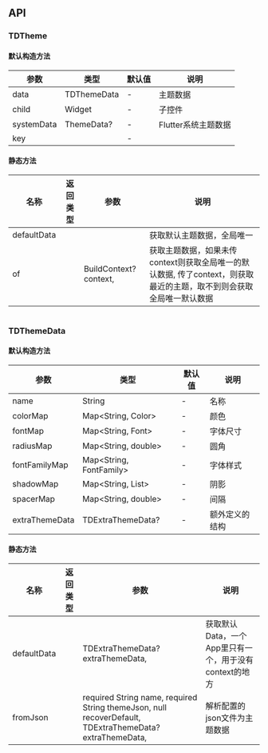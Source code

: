 ## API
### TDTheme
#### 默认构造方法

| 参数 | 类型 | 默认值 | 说明 |
| --- | --- | --- | --- |
| data | TDThemeData | - | 主题数据 |
| child | Widget | - | 子控件 |
| systemData | ThemeData? | - | Flutter系统主题数据 |
| key |  | - |  |


#### 静态方法

| 名称 | 返回类型 | 参数 | 说明 |
| --- | --- | --- | --- |
| defaultData |  |  | 获取默认主题数据，全局唯一 |
| of |  |   BuildContext? context, | 获取主题数据，如果未传context则获取全局唯一的默认数据,   传了context，则获取最近的主题，取不到则会获取全局唯一默认数据 |

```
```
 ### TDThemeData
#### 默认构造方法

| 参数 | 类型 | 默认值 | 说明 |
| --- | --- | --- | --- |
| name | String | - | 名称 |
| colorMap | Map<String, Color> | - | 颜色 |
| fontMap | Map<String, Font> | - | 字体尺寸 |
| radiusMap | Map<String, double> | - | 圆角 |
| fontFamilyMap | Map<String, FontFamily> | - | 字体样式 |
| shadowMap | Map<String, List<BoxShadow>> | - | 阴影 |
| spacerMap | Map<String, double> | - | 间隔 |
| extraThemeData | TDExtraThemeData? | - | 额外定义的结构 |


#### 静态方法

| 名称 | 返回类型 | 参数 | 说明 |
| --- | --- | --- | --- |
| defaultData |  |   TDExtraThemeData? extraThemeData, | 获取默认Data，一个App里只有一个，用于没有context的地方 |
| fromJson |  |   required String name,  required String themeJson,  null recoverDefault,  TDExtraThemeData? extraThemeData, | 解析配置的json文件为主题数据 |
